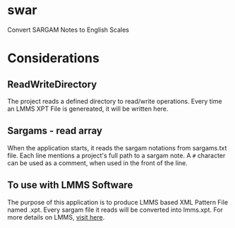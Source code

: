 # swar
Convert SARGAM Notes to English Scales

# Considerations

## ReadWriteDirectory
The project reads a defined directory to read/write operations.
Every time an LMMS XPT File is genereated, it will be written here.

## Sargams - read array
When the application starts, it reads the sargam notations from sargams.txt file.
Each line mentions a project's full path to a sargam note.
A `#` character can be used as a comment, when used in the front of the line.

## To use with LMMS Software
The purpose of this application is to produce LMMS based XML Pattern File named .xpt.
Every sargam file it reads will be converted into lmms.xpt.
For more details on LMMS, [visit here](https://lmms.io/).